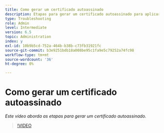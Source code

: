 ```yaml
---
title: Como gerar um certificado autoassinado
description: Etapas para gerar um certificado autoassinado para aplicar SSL
type: Troubleshooting
role: Admin
level: Intermediate
version: 6.5
topic: Administration
index: y
exl-id: 10b9b5cd-752a-464b-b38b-c73fb31921fc
source-git-commit: b3e9251bdb18a008be95c1fa9e5c79252a74fc98
workflow-type: tm+mt
source-wordcount: '36'
ht-degree: 0%

---
```


# Como gerar um certificado autoassinado

*Este vídeo aborda as etapas para gerar um certificado autoassinado.*

>[!VIDEO](https://video.tv.adobe.com/v/335539?quality=12&learn=on)
